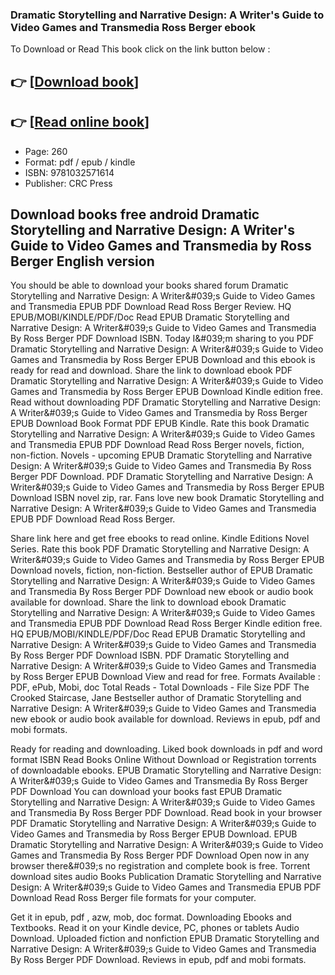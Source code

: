### Dramatic Storytelling and Narrative Design: A Writer's Guide to Video Games and Transmedia Ross Berger ebook

To Download or Read This book click on the link button below :

## 👉  [**[Download book](http://ebooksharez.info/download.php?group=book&from=github.com&id=720047&lnk=1064 "Download book")**]

## 👉  [**[Read online book](http://ebooksharez.info/download.php?group=book&from=github.com&id=720047&lnk=1064 "Read online book")**]


* Page: 260
* Format: pdf / epub / kindle
* ISBN: 9781032571614
* Publisher: CRC Press



## Download books free android Dramatic Storytelling and Narrative Design: A Writer's Guide to Video Games and Transmedia by Ross Berger English version


You should be able to download your books shared forum Dramatic Storytelling and Narrative Design: A Writer&amp;#039;s Guide to Video Games and Transmedia EPUB PDF Download Read Ross Berger Review. HQ EPUB/MOBI/KINDLE/PDF/Doc Read EPUB Dramatic Storytelling and Narrative Design: A Writer&amp;#039;s Guide to Video Games and Transmedia By Ross Berger PDF Download ISBN. Today I&amp;#039;m sharing to you PDF Dramatic Storytelling and Narrative Design: A Writer&amp;#039;s Guide to Video Games and Transmedia by Ross Berger EPUB Download and this ebook is ready for read and download. Share the link to download ebook PDF Dramatic Storytelling and Narrative Design: A Writer&amp;#039;s Guide to Video Games and Transmedia by Ross Berger EPUB Download Kindle edition free. Read without downloading PDF Dramatic Storytelling and Narrative Design: A Writer&amp;#039;s Guide to Video Games and Transmedia by Ross Berger EPUB Download Book Format PDF EPUB Kindle. Rate this book Dramatic Storytelling and Narrative Design: A Writer&amp;#039;s Guide to Video Games and Transmedia EPUB PDF Download Read Ross Berger novels, fiction, non-fiction. Novels - upcoming EPUB Dramatic Storytelling and Narrative Design: A Writer&amp;#039;s Guide to Video Games and Transmedia By Ross Berger PDF Download. PDF Dramatic Storytelling and Narrative Design: A Writer&amp;#039;s Guide to Video Games and Transmedia by Ross Berger EPUB Download ISBN novel zip, rar. Fans love new book Dramatic Storytelling and Narrative Design: A Writer&amp;#039;s Guide to Video Games and Transmedia EPUB PDF Download Read Ross Berger.

Share link here and get free ebooks to read online. Kindle Editions Novel Series. Rate this book PDF Dramatic Storytelling and Narrative Design: A Writer&amp;#039;s Guide to Video Games and Transmedia by Ross Berger EPUB Download novels, fiction, non-fiction. Bestseller author of EPUB Dramatic Storytelling and Narrative Design: A Writer&amp;#039;s Guide to Video Games and Transmedia By Ross Berger PDF Download new ebook or audio book available for download. Share the link to download ebook Dramatic Storytelling and Narrative Design: A Writer&amp;#039;s Guide to Video Games and Transmedia EPUB PDF Download Read Ross Berger Kindle edition free. HQ EPUB/MOBI/KINDLE/PDF/Doc Read EPUB Dramatic Storytelling and Narrative Design: A Writer&amp;#039;s Guide to Video Games and Transmedia By Ross Berger PDF Download ISBN. PDF Dramatic Storytelling and Narrative Design: A Writer&amp;#039;s Guide to Video Games and Transmedia by Ross Berger EPUB Download View and read for free. Formats Available : PDF, ePub, Mobi, doc Total Reads - Total Downloads - File Size PDF The Crooked Staircase, Jane Bestseller author of Dramatic Storytelling and Narrative Design: A Writer&amp;#039;s Guide to Video Games and Transmedia new ebook or audio book available for download. Reviews in epub, pdf and mobi formats.

Ready for reading and downloading. Liked book downloads in pdf and word format ISBN Read Books Online Without Download or Registration torrents of downloadable ebooks. EPUB Dramatic Storytelling and Narrative Design: A Writer&amp;#039;s Guide to Video Games and Transmedia By Ross Berger PDF Download You can download your books fast EPUB Dramatic Storytelling and Narrative Design: A Writer&amp;#039;s Guide to Video Games and Transmedia By Ross Berger PDF Download. Read book in your browser PDF Dramatic Storytelling and Narrative Design: A Writer&amp;#039;s Guide to Video Games and Transmedia by Ross Berger EPUB Download. EPUB Dramatic Storytelling and Narrative Design: A Writer&amp;#039;s Guide to Video Games and Transmedia By Ross Berger PDF Download Open now in any browser there&amp;#039;s no registration and complete book is free. Torrent download sites audio Books Publication Dramatic Storytelling and Narrative Design: A Writer&amp;#039;s Guide to Video Games and Transmedia EPUB PDF Download Read Ross Berger file formats for your computer.

Get it in epub, pdf , azw, mob, doc format. Downloading Ebooks and Textbooks. Read it on your Kindle device, PC, phones or tablets Audio Download. Uploaded fiction and nonfiction EPUB Dramatic Storytelling and Narrative Design: A Writer&amp;#039;s Guide to Video Games and Transmedia By Ross Berger PDF Download. Reviews in epub, pdf and mobi formats.





